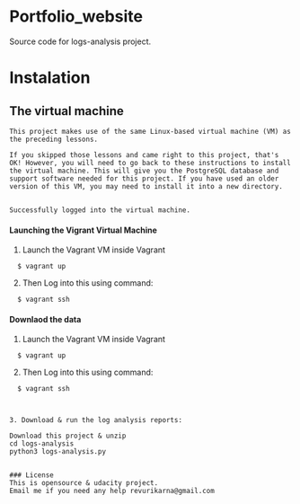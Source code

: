 # Portfolio_website
Source code for logs-analysis project.

# Instalation

## The virtual machine
	This project makes use of the same Linux-based virtual machine (VM) as the preceding lessons.

	If you skipped those lessons and came right to this project, that's OK! However, you will need to go back to these instructions to install the virtual machine. This will give you the PostgreSQL database and support software needed for this project. If you have used an older version of this VM, you may need to install it into a new directory.


	Successfully logged into the virtual machine.


#### Launching the Vigrant Virtual Machine
  1. Launch the Vagrant VM inside Vagrant 
  
  ```
    $ vagrant up
  ```
  2. Then Log into this using command:
  
  ```
    $ vagrant ssh
  ```

#### Downlaod the data
  1. Launch the Vagrant VM inside Vagrant 
  
  ```
    $ vagrant up
  ```
  2. Then Log into this using command:
  
  ```
    $ vagrant ssh
  ```
  ```
  
  
  3. Download & run the log analysis reports:
  
  ```
	Download this project & unzip 
    cd logs-analysis
    python3 logs-analysis.py
  ```

### License
This is opensource & udacity project.
Email me if you need any help revurikarna@gmail.com

